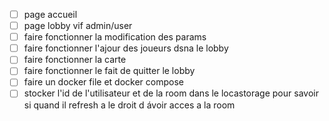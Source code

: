 
- [ ] page accueil
- [ ] page lobby vif admin/user
- [ ] faire fonctionner la modification des params
- [ ] faire fonctionner l'ajour des joueurs dsna le lobby
- [ ] faire fonctionner la carte
- [ ] faire fonctionner le fait de quitter le lobby
- [ ] faire un docker file et docker compose
- [ ] stocker l'id de l'utilisateur et de la room dans le locastorage pour savoir si quand il refresh a le droit d ávoir acces a la room
